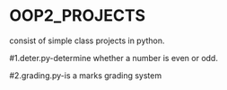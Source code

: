# OOP2_PROJECTS 
consist of  simple class projects in python.

#1.deter.py-determine whether a number is even or odd.

#2.grading.py-is a marks grading system
